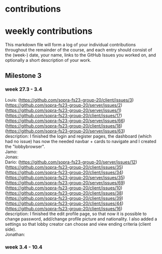contributions
==============

# weekly contributions


This markdown file will form a log of your individual contributions
throughout the remainder of the course, and each entry should consist of the (week-) date, your
name, links to the GitHub Issues you worked on, and optionally a short description of your work.

## Milestone 3
### week 27.3 - 3.4
Louis:
(https://github.com/sopra-fs23-group-20/client/issues/3)
(https://github.com/sopra-fs23-group-20/server/issues/2)
(https://github.com/sopra-fs23-group-20/server/issues/1)
(https://github.com/sopra-fs23-group-20/client/issues/17)
(https://github.com/sopra-fs23-group-20/server/issues/66)
(https://github.com/sopra-fs23-group-20/client/issues/18)
(https://github.com/sopra-fs23-group-20/server/issues/63)
<br />
description: I finished the login and register pages, the dashboard (which had no issue) has now the needed navbar + cards to navigate and I created the "lobbybrowser".
<br />
Jamo:
<br />
Jonas:
<br />
Dario:
(https://github.com/sopra-fs23-group-20/server/issues/12)
(https://github.com/sopra-fs23-group-20/client/issues/35)
(https://github.com/sopra-fs23-group-20/client/issues/34)
(https://github.com/sopra-fs23-group-20/server/issues/35)
(https://github.com/sopra-fs23-group-20/server/issues/69)
(https://github.com/sopra-fs23-group-20/client/issues/10)
(https://github.com/sopra-fs23-group-20/client/issues/38)
(https://github.com/sopra-fs23-group-20/client/issues/39)
(https://github.com/sopra-fs23-group-20/client/issues/44)
(https://github.com/sopra-fs23-group-20/client/issues/16)
<br />
description: I finished the edit profile page, so that now it is possible to change password, add/change profile picture and nationality. I also added a settings so that lobby creator can choose and view ending criteria (client side).
<br />
Jonathan:
### week 3.4 - 10.4
